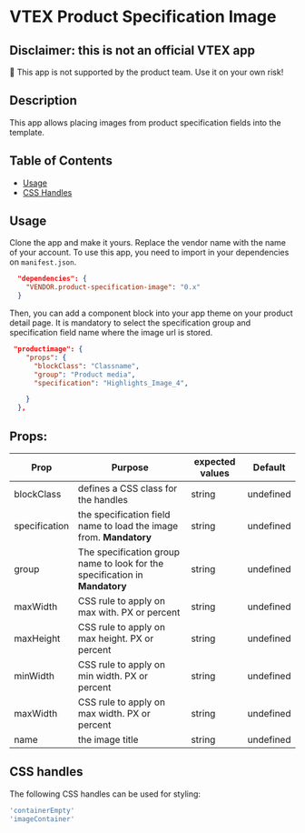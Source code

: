 # VTEX Product Specification Image

## Disclaimer: this is not an official VTEX app
:loudspeaker:  This app is not supported by the product team. Use it on your own risk!

## Description

This app allows placing images from product specification fields into the template.



## Table of Contents

- [Usage](#usage)
- [CSS Handles](#css-handles)


## Usage
Clone the app and make it yours. Replace the vendor name with the name of your account.
To use this app, you need to import in your dependencies on `manifest.json`.

```json
  "dependencies": {
    "VENDOR.product-specification-image": "0.x"
  }
```

Then, you can add a component block into your app theme on your product detail page. It is mandatory to select the specification group and specification field name where the image url is stored. 

```json
 "productimage": {
    "props": {
      "blockClass": "Classname",
      "group": "Product media",
      "specification": "Highlights_Image_4",

    }
  },
```

## Props:
| Prop | Purpose | expected values| Default |
| ---- | ---- | ---- |---- |
| blockClass | defines a CSS class for the handles | string | undefined |
| specification | the specification field name to load the image from. **Mandatory** | string | undefined |
| group | The specification group name to look for the specification in **Mandatory** | string | undefined |
| maxWidth | CSS rule to apply on max with. PX or percent | string | undefined |
| maxHeight | CSS rule to apply on max height. PX or percent | string | undefined |
| minWidth | CSS rule to apply on min width. PX or percent | string | undefined |
| maxWidth | CSS rule to apply on max width. PX or percent | string | undefined |
| name | the image title | string | undefined |

## CSS handles
The following CSS handles can be used for styling:

```js
'containerEmpty'
'imageContainer'
```




